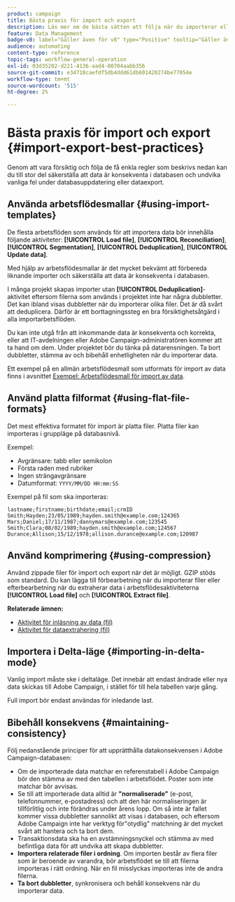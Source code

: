 ```yaml
---
product: campaign
title: Bästa praxis för import och export
description: Läs mer om de bästa sätten att följa när du importerar eller exporterar data
feature: Data Management
badge-v8: label="Gäller även för v8" type="Positive" tooltip="Gäller även Campaign v8"
audience: automating
content-type: reference
topic-tags: workflow-general-operation
exl-id: 03d35202-d221-4136-aad4-00704aabb356
source-git-commit: e34718caefdf5db4ddd61db601420274be77054e
workflow-type: tm+mt
source-wordcount: '515'
ht-degree: 2%

---
```


# Bästa praxis för import och export {#import-export-best-practices}



Genom att vara försiktig och följa de få enkla regler som beskrivs nedan kan du till stor del säkerställa att data är konsekventa i databasen och undvika vanliga fel under databasuppdatering eller dataexport.

## Använda arbetsflödesmallar {#using-import-templates}

De flesta arbetsflöden som används för att importera data bör innehålla följande aktiviteter: **[!UICONTROL Load file]**, **[!UICONTROL Reconciliation]**, **[!UICONTROL Segmentation]**, **[!UICONTROL Deduplication]**, **[!UICONTROL Update data]**.

Med hjälp av arbetsflödesmallar är det mycket bekvämt att förbereda liknande importer och säkerställa att data är konsekventa i databasen.

I många projekt skapas importer utan **[!UICONTROL Deduplication]**-aktivitet eftersom filerna som används i projektet inte har några dubbletter. Det kan ibland visas dubbletter när du importerar olika filer. Det är då svårt att deduplicera. Därför är ett borttagningssteg en bra försiktighetsåtgärd i alla importarbetsflöden.

Du kan inte utgå från att inkommande data är konsekventa och korrekta, eller att IT-avdelningen eller Adobe Campaign-administratören kommer att ta hand om dem. Under projektet bör du tänka på datarensningen. Ta bort dubbletter, stämma av och bibehåll enhetligheten när du importerar data.

Ett exempel på en allmän arbetsflödesmall som utformats för import av data finns i avsnittet [Exempel: Arbetsflödesmall för import av data](../../platform/using/creating-import-export-templates.md).

## Använd platta filformat {#using-flat-file-formats}

Det mest effektiva formatet för import är platta filer. Platta filer kan importeras i gruppläge på databasnivå.

Exempel:

* Avgränsare: tabb eller semikolon
* Första raden med rubriker
* Ingen strängavgränsare
* Datumformat: `YYYY/MM/DD HH:mm:SS`

Exempel på fil som ska importeras:

```
lastname;firstname;birthdate;email;crmID
Smith;Hayden;23/05/1989;hayden.smith@example.com;124365
Mars;Daniel;17/11/1987;dannymars@example.com;123545
Smith;Clara;08/02/1989;hayden.smith@example.com;124567
Durance;Allison;15/12/1978;allison.durance@example.com;120987
```

## Använd komprimering {#using-compression}

Använd zippade filer för import och export när det är möjligt. GZIP stöds som standard. Du kan lägga till förbearbetning när du importerar filer eller efterbearbetning när du extraherar data i arbetsflödesaktiviteterna **[!UICONTROL Load file]** och **[!UICONTROL Extract file]**.

**Relaterade ämnen:**

* [Aktivitet för inläsning av data (fil)](../../workflow/using/data-loading-file.md)
* [Aktivitet för dataextrahering (fil)](../../workflow/using/extraction-file.md)

## Importera i Delta-läge {#importing-in-delta-mode}

Vanlig import måste ske i deltaläge. Det innebär att endast ändrade eller nya data skickas till Adobe Campaign, i stället för till hela tabellen varje gång.

Full import bör endast användas för inledande last.

## Bibehåll konsekvens {#maintaining-consistency}

Följ nedanstående principer för att upprätthålla datakonsekvensen i Adobe Campaign-databasen:

* Om de importerade data matchar en referenstabell i Adobe Campaign bör den stämma av med den tabellen i arbetsflödet. Poster som inte matchar bör avvisas.
* Se till att importerade data alltid är **&quot;normaliserade&quot;** (e-post, telefonnummer, e-postadress) och att den här normaliseringen är tillförlitlig och inte förändras under årens lopp. Om så inte är fallet kommer vissa dubbletter sannolikt att visas i databasen, och eftersom Adobe Campaign inte har verktyg för&quot;otydlig&quot; matchning är det mycket svårt att hantera och ta bort dem.
* Transaktionsdata ska ha en avstämningsnyckel och stämma av med befintliga data för att undvika att skapa dubbletter.
* **Importera relaterade filer i ordning**. Om importen består av flera filer som är beroende av varandra, bör arbetsflödet se till att filerna importeras i rätt ordning. När en fil misslyckas importeras inte de andra filerna.
* **Ta bort dubbletter**, synkronisera och behåll konsekvens när du importerar data.
